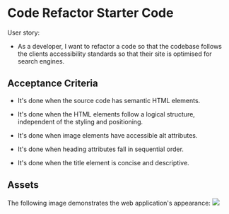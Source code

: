 # Code Refactor Starter Code

User story:

* As a developer, I want to refactor a code so that the codebase follows the clients accessibility standards so that their site is optimised for search engines.

## Acceptance Criteria

* It's done when the source code has semantic HTML elements.

* It's done when the HTML elements follow a logical structure, independent of the styling and positioning.

* It's done when image elements have accessible alt attributes.

* It's done when heading attributes fall in sequential order.

* It's done when the title element is concise and descriptive.

## Assets

The following image demonstrates the web application's appearance:
![](./Develop/assets/images/screencapture-file-Users-nenebeji-Documents-bootcamp-challenges-Challenge-one-urban-octo-telegram-Develop-index-html-2022-07-05-23_44_12.png)